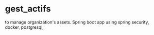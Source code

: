 # gest_actifs
to manage organization's assets. Spring boot app using spring security, docker, postgresql, 
